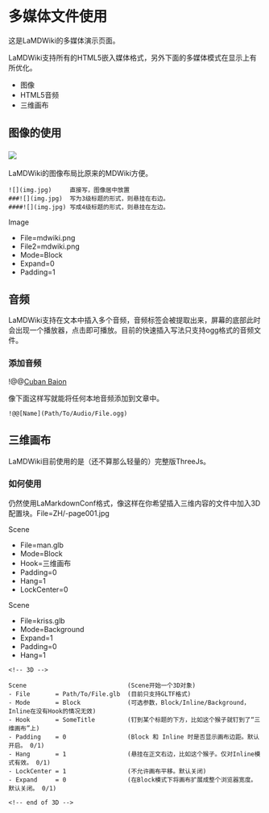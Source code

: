 # 多媒体文件使用

这是LaMDWiki的多媒体演示页面。

LaMDWiki支持所有的HTML5嵌入媒体格式，另外下面的多媒体模式在显示上有所优化。

- 图像
- HTML5音频
- 三维画布

## 图像的使用

### ![](mdwiki.png)

LaMDWiki的图像布局比原来的MDWiki方便。

```lamdwiki
![](img.jpg)     直接写，图像居中放置
###![](img.jpg)  写为3级标题的形式，则悬挂在右边。
####![](img.jpg) 写成4级标题的形式，则悬挂在左边。

```


<!-- 2D -->

Image
- File=mdwiki.png
- File2=mdwiki.png
- Mode=Block
- Expand=0
- Padding=1

<!-- end of 2D -->


## 音频

LaMDWiki支持在文本中插入多个音频，音频标签会被提取出来，屏幕的底部此时会出现一个播放器，点击即可播放。目前的快速插入写法只支持ogg格式的音频文件。

### 添加音频

!@@[Cuban Baion](cuban_baion.ogg)

像下面这样写就能将任何本地音频添加到文章中。

```
!@@[Name](Path/To/Audio/File.ogg)
```

## 三维画布

LaMDWiki目前使用的是（还不算那么轻量的）完整版ThreeJs。

### 如何使用

仍然使用LaMarkdownConf格式，像这样在你希望插入三维内容的文件中加入3D配置块。File=ZH/-page001.jpg

<!-- 3D -->

Scene
- File=man.glb
- Mode=Block
- Hook=三维画布
- Padding=0
- Hang=1
- LockCenter=0

Scene
- File=kriss.glb
- Mode=Background
- Expand=1
- Padding=0
- Hang=1

<!-- end of 3D -->


```
<!-- 3D -->

Scene                            (Scene开始一个3D对象)
- File       = Path/To/File.glb  (目前只支持GLTF格式)
- Mode       = Block             (可选参数，Block/Inline/Background，Inline在没有Hook的情况无效)
- Hook       = SomeTitle         (钉到某个标题的下方，比如这个猴子就钉到了“三维画布”上)
- Padding    = 0                 (Block 和 Inline 时是否显示画布边距。默认开启。 0/1)
- Hang       = 1                 (悬挂在正文右边，比如这个猴子。仅对Inline模式有效。 0/1)
- LockCenter = 1                 (不允许画布平移。默认关闭)
- Expand     = 0                 (在Block模式下将画布扩展成整个浏览器宽度。默认关闭。 0/1)

<!-- end of 3D -->
```

